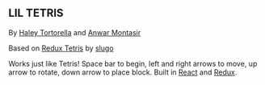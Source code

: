 ##  LIL TETRIS

By [Haley Tortorella](https://github.com/tinytort) and [Anwar Montasir](https://github.com/anwarmontasir)

Based on [Redux Tetris](https://github.com/slugo/redux-tetris) by [slugo](https://github.com/slugo/)

Works just like Tetris! Space bar to begin, left and right arrows to move, up arrow to rotate, down arrow to place block. Built in [React](https://facebook.github.io/react/) and [Redux](http://redux.js.org/).
